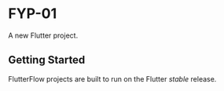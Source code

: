 # FYP-01

A new Flutter project.

## Getting Started

FlutterFlow projects are built to run on the Flutter _stable_ release.
